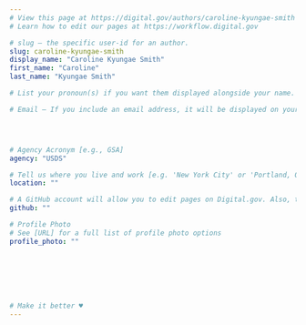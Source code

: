 ```yaml
---
# View this page at https://digital.gov/authors/caroline-kyungae-smith
# Learn how to edit our pages at https://workflow.digital.gov

# slug — the specific user-id for an author.
slug: caroline-kyungae-smith
display_name: "Caroline Kyungae Smith"
first_name: "Caroline"
last_name: "Kyungae Smith"

# List your pronoun(s) if you want them displayed alongside your name. If blank, we'll use just your name. Learn more http://mypronouns.org

# Email — If you include an email address, it will be displayed on your profile page




# Agency Acronym [e.g., GSA]
agency: "USDS"

# Tell us where you live and work [e.g. 'New York City' or 'Portland, OR']
location: ""

# A GitHub account will allow you to edit pages on Digital.gov. Also, the image used in your GitHub account can be used to populate your digital.gov profile photo. Learn more about getting a Github account at [URL]
github: ""

# Profile Photo
# See [URL] for a full list of profile photo options
profile_photo: ""







# Make it better ♥
---
```

